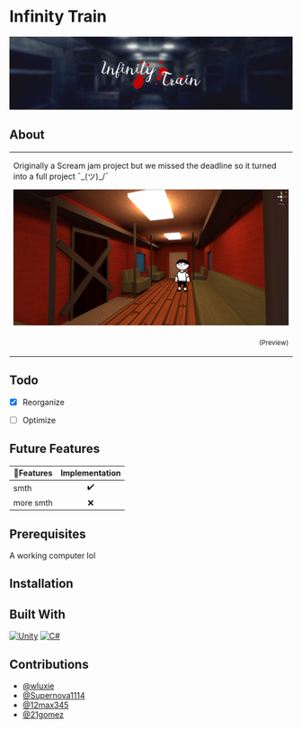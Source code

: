# Infinity Train
![](Scream-Jam-2021/banner.png)



## About
<table>
<tr>
<td>
  
Originally a Scream jam project but we missed the deadline so it turned into a full project ¯\_(ツ)_/¯

![](Scream-Jam-2021/preview.png)
<p align="right">
  <sub>(Preview)</sub>
</p>

</td>
</tr>
</table>



## Todo
- [X] Reorganize
- [ ] Optimize



## Future Features

|         🔰Features         |   Implementation   |
| -------------------------- | :----------------: |
| smth                       |         ✔️         |
| more smth                  |         ❌         |



## Prerequisites
A working computer lol



## Installation



## Built With
<p>
  <a href="#"><img alt="Unity" src="https://img.shields.io/badge/unity-%23000000.svg?style=for-the-badge&logo=unity&logoColor=white"></a>
  <a href="#"><img alt="C#"src="https://img.shields.io/badge/c%23-%23239120.svg?style=for-the-badge&logo=c-sharp&logoColor=white"></a>
</p>



## Contributions
- [@wluxie](https://github.com/wluxie)
- [@Supernova1114](https://github.com/Supernova1114)
- [@12max345](https://github.com/12max345)
- [@21gomez](https://github.com/21gomez)

